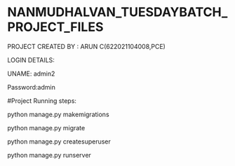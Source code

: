 # NANMUDHALVAN_TUESDAYBATCH_PROJECT_FILES

PROJECT CREATED BY : ARUN C(622021104008,PCE)



LOGIN DETAILS:


UNAME: admin2


Password:admin




#Project Running steps:

python manage.py makemigrations

python manage.py migrate

python manage.py createsuperuser

python manage.py runserver
